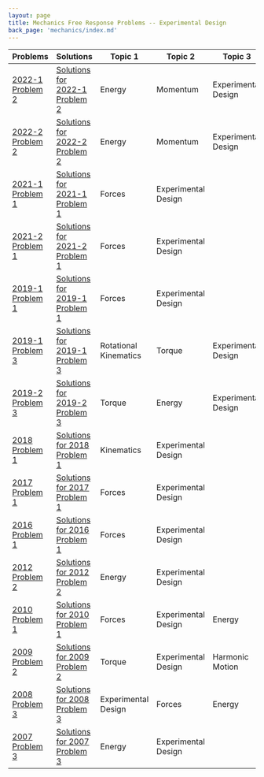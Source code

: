 ```yaml
---
layout: page
title: Mechanics Free Response Problems -- Experimental Design
back_page: 'mechanics/index.md'
---
```


| Problems                                                                                                  | Solutions                                                                                                                                            | Topic 1               | Topic 2             | Topic 3             |
| --------------------------------------------------------------------------------------------------------- | ---------------------------------------------------------------------------------------------------------------------------------------------------- | --------------------- | ------------------- | ------------------- |
| [2022-1 Problem 2](https://drive.google.com/file/d/1BysNFhkSoER7z_rOI4EqisbPYnz9P92A/view?usp=share_link) | [Solutions for 2022-1 Problem 2](https://drive.google.com/file/d/1CMjaKj3el21I8XmybepH0hQ-XlXvWI-c/view?usp=share_link)                              | Energy                | Momentum            | Experimental Design |
| [2022-2 Problem 2](https://drive.google.com/file/d/1C1LytlvOQIiIZ5frhXYDM7958Wid72K-/view?usp=share_link) | [Solutions for 2022-2 Problem 2](https://drive.google.com/file/d/1COFJaeRa6Jwf_FQ3BMse-bsXqW6BtbpO/view?usp=share_link)                              | Energy                | Momentum            | Experimental Design |
| [2021-1 Problem 1](https://drive.google.com/file/d/1C3sLHXzTXqYNguLEiT_rQaim7TnCFNt4/view?usp=share_link) | [Solutions for 2021-1 Problem 1](https://drive.google.com/file/d/1CQnZl8tYThoKxKKyTlLOu4ysSmh1Z75X/view?usp=share_link)                              | Forces                | Experimental Design |                     |
| [2021-2 Problem 1](https://drive.google.com/file/d/1C5vJ3zzqo4wcCxzdx_dmke1nQ-q4iXpg/view?usp=share_link) | [Solutions for 2021-2 Problem 1](https://drive.google.com/file/d/1CcFaO6iTv14YjTQHH8OkF757bPN5DTNb/view?usp=share_link)                              | Forces                | Experimental Design |                     |
| [2019-1 Problem 1](https://drive.google.com/file/d/1C9cs4ajbkbTQL-G92tr-eZvdoA4t-eC3/view?usp=share_link) | [Solutions for 2019-1 Problem 1](https://drive.google.com/file/d/1Cgp3ABV7Y2wJcDNDhCQhJmzV1S9I8T9m/view?usp=share_link)                              | Forces                | Experimental Design |                     |
| [2019-1 Problem 3](https://drive.google.com/file/d/1CDbs2D98zvLZ_3PlCapNS91sdwgg2bGD/view?usp=share_link) | [Solutions for 2019-1 Problem 3](https://drive.google.com/file/d/1Cjckxt75KtlB2wqJ4u5ZvxPW1HUQd3F5/view?usp=share_link)                              | Rotational Kinematics | Torque              | Experimental Design |
| [2019-2 Problem 3](https://drive.google.com/file/d/1CH54o_bz_IL8Lf9fNyg_ul5RamG77Lkl/view?usp=share_link) | [Solutions for 2019-2 Problem 3](https://drive.google.com/file/d/1CvisBLlHcyRiISfgQTcmdiofMjgOUWTJ/view?usp=share_link)                              | Torque                | Energy              | Experimental Design |
| [2018 Problem 1](https://drive.google.com/file/d/1QMK-0Z_AwiibzYys6t7P618RGozqdJ3U/view?usp=share_link)   | [Solutions for 2018 Problem 1](https://drive.google.com/open?id=1Ewnq2incbP6eHDEctR5T4Tiji2EM5Ivp&authuser=matthew.dudak%40cusd200.org&usp=drive_fs) | Kinematics            | Experimental Design |                     |
| [2017 Problem 1](https://drive.google.com/file/d/1QHR4OzKJN8s_0i0BBHJYvF6psSeWV4YZ/view?usp=share_link)   | [Solutions for 2017 Problem 1](https://drive.google.com/open?id=1F-XlOgAPrjKUV8fLldyQQweZzZ0g_d9D&authuser=matthew.dudak%40cusd200.org&usp=drive_fs) | Forces                | Experimental Design |                     |
| [2016 Problem 1](https://drive.google.com/file/d/1QXq8nnNLF9LjeRkQxUvwkorF84f-0AY5/view?usp=share_link)   | [Solutions for 2016 Problem 1](https://drive.google.com/open?id=1F1IiwMYFnMlwlX3wQx6g3NW4LcG1iVLc&authuser=matthew.dudak%40cusd200.org&usp=drive_fs) | Forces                | Experimental Design |                     |
| [2012 Problem 2](https://drive.google.com/file/d/1E3FsZ8ug0ih9j0F_HH4mttBpK2XfuBez/view?usp=share_link)   | [Solutions for 2012 Problem 2](https://drive.google.com/open?id=1FOdDbG7QNs7k6StZbgecIbOJGmmkkBOV&authuser=matthew.dudak%40cusd200.org&usp=drive_fs) | Energy                | Experimental Design |                     |
| [2010 Problem 1](https://drive.google.com/file/d/1EDMTIBdS_py5BX8wVwavRPEPNgxLLGPm/view?usp=share_link)   | [Solutions for 2010 Problem 1](https://drive.google.com/open?id=1FTwh_V0FHjETuJ4JJRGkWuRbCskhATnr&authuser=matthew.dudak%40cusd200.org&usp=drive_fs) | Forces                | Experimental Design | Energy              |
| [2009 Problem 2](https://drive.google.com/file/d/1EQ1ajU-sG1HPBIcRvF3dIkeqekT983TB/view?usp=share_link)   | [Solutions for 2009 Problem 2](https://drive.google.com/open?id=1F_wrs3ogTY5KLIQxmT2HRApm83wFGh9W&authuser=matthew.dudak%40cusd200.org&usp=drive_fs) | Torque                | Experimental Design | Harmonic Motion     |
| [2008 Problem 3](https://drive.google.com/file/d/1Eap6DB79T2tftwP2qhFGutKGWRT2B3in/view?usp=share_link)   | [Solutions for 2008 Problem 3](https://drive.google.com/open?id=1FdsJYl_MytwHUYpL1D7mKHhflMo0SE1t&authuser=matthew.dudak%40cusd200.org&usp=drive_fs) | Experimental Design   | Forces              | Energy              |
| [2007 Problem 3](https://drive.google.com/file/d/1EmSuiVXu7pftQSeOAMT7DVgIxteQwV4q/view?usp=share_link)   | [Solutions for 2007 Problem 3](https://drive.google.com/open?id=1FjpFf_vnr6vixkdML9Y71lplvFutb9vc&authuser=matthew.dudak%40cusd200.org&usp=drive_fs) | Energy                | Experimental Design |
